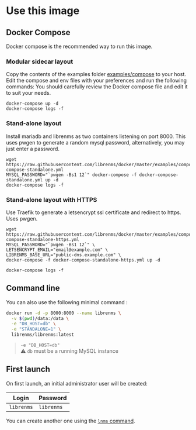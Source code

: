 # Use this image

## Docker Compose

Docker compose is the recommended way to run this image.

### Modular sidecar layout

Copy the contents of the examples folder [examples/compose](../examples/compose) to your host.
Edit the compose and env files with your preferences and run the following commands:
You should carefully review the Docker compose file and edit it to suit your needs.

```shell
docker-compose up -d
docker-compose logs -f
```

### Stand-alone layout

Install mariadb and librenms as two containers listening on port 8000.
This uses pwgen to generate a random mysql password, alternatively, you may just enter a password.

```shell
wget https://raw.githubusercontent.com/librenms/docker/master/examples/compose/docker-compose-standalone.yml
MYSQL_PASSWORD="`pwgen -Bs1 12`" docker-compose -f docker-compose-standalone.yml up -d
docker-compose logs -f
```

### Stand-alone layout with HTTPS

Use Traefik to generate a letsencrypt ssl certificate and redirect to https.  Uses pwgen.

```shell
wget https://raw.githubusercontent.com/librenms/docker/master/examples/compose/docker-compose-standalone-https.yml
MYSQL_PASSWORD="`pwgen -Bs1 12`" \
LETSENCRYPT_EMAIL="email@example.com" \
LIBRENMS_BASE_URL="public-dns.example.com" \
docker-compose -f docker-compose-standalone-https.yml up -d

docker-compose logs -f
```

## Command line

You can also use the following minimal command :

```bash
docker run -d -p 8000:8000 --name librenms \
  -v $(pwd)/data:/data \
  -e "DB_HOST=db" \
  -e "STANDALONE=1" \
  librenms/librenms:latest
```

> `-e "DB_HOST=db"`<br />
> :warning: `db` must be a running MySQL instance

## First launch

On first launch, an initial administrator user will be created:

| Login      | Password   |
|------------|------------|
| `librenms` | `librenms` |

You can create another one using the [`lnms` command](notes/lnms-command.md).
